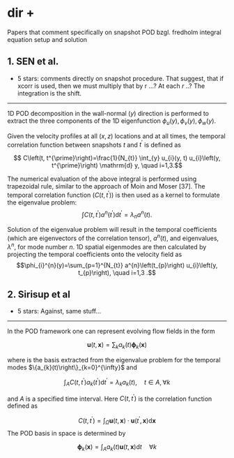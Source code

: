 # dir +

Papers that comment specifically on snapshot POD bzgl. fredholm integral equation setup and solution

## 1. SEN et al.
+ 5 stars: comments directly on snapshot procedure. That suggest, that if xcorr is used, then we must multiply that by r ...? At each $r$ ..? The integration is the shift.
---
1D POD decomposition in the wall-normal $(y)$ direction is performed to extract the three components of the 1D eigenfunction $\phi_{u}(y), \phi_{v}(y), \phi_{w}(y)$. 

Given the velocity profiles at all $(x, z)$ locations and at all times, the temporal correlation function between snapshots $t$ and $t^{\prime}$ is defined as

$$ C\left(t, t^{\prime}\right)=\frac{1}{N_{t}} \int_{y} u_{i}(y, t) u_{i}\left(y, t^{\prime}\right) \mathrm{d} y, \quad i=1,3.$$

The numerical evaluation of the above integral is performed using trapezoidal rule, similar to the approach of Moin and Moser [37]. The temporal correlation function $\left(C\left(t, t^{\prime}\right)\right)$ is then used as a kernel to formulate the eigenvalue problem:
$$ \int C\left(t, t^{\prime}\right) a^{n}\left(t^{\prime}\right) \mathrm{d} t^{\prime}=\lambda_{n} a^{n}(t).$$

Solution of the eigenvalue problem will result in the temporal coefficients (which are eigenvectors of the correlation tensor), $a^{n}(t)$, and eigenvalues, $\lambda^{n}$, for mode number $n$. 1D spatial eigenmodes are then calculated by projecting the temporal coefficients onto the velocity field as
$$\phi_{i}^{n}(y)=\sum_{p=1}^{N_{t}} a^{n}\left(t_{p}\right) u_{i}\left(y, t_{p}\right), \quad i=1,3 .$$

## 2. Sirisup et al 
+ 5 stars: Against, same stuff...
---
In the POD framework one can represent evolving flow fields in the form

$$\mathbf{u}(t, \mathbf{x})=\sum_{k} a_{k}(t) \boldsymbol{\phi}_{k}(\mathbf{x})$$

where is the basis extracted from the eigenvalue problem for the temporal modes $\{a_{k}(t)\right\}_{k=0}^{\infty}$ and 

$$\int_{A} C\left(t, t^{\prime}\right) a_{k}\left(t^{\prime}\right) \mathrm{d} t^{\prime}=\lambda_{k} a_{k}(t), \quad t \in A, \forall k$$

and $A$ is a specified time interval. Here $C\left(t, t^{\prime}\right)$ is the correlation function defined as

$$C\left(t, t^{\prime}\right)=\int_{\Omega} \mathbf{u}(t, \mathbf{x}) \cdot \mathbf{u}\left(t^{\prime}, \mathbf{x}\right) \mathrm{d} \mathbf{x}$$
The POD basis in space is determined by

$$\boldsymbol{\phi}_{k}(\mathbf{x})=\int_{A} a_{k}(t) \mathbf{u}(t, \mathbf{x}) \mathrm{d} t \quad \forall k$$
